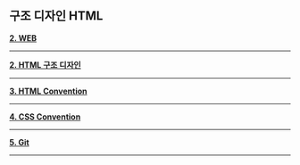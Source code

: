 ## 구조 디자인 HTML

**[2. WEB](https://github.com/dabin-lee/ddbb/tree/master/WEB_develop)**

---

**[2. HTML 구조 디자인 ](https://github.com/dabin-lee/ddbb/tree/master/html_design)**

---

**[3. HTML Convention ](https://github.com/dabin-lee/ddbb/tree/master/HTML_Convention)**

---

**[4. CSS Convention](https://github.com/dabin-lee/ddbb/tree/master/CSS_Convention)**

---
**[5. Git ](https://github.com/dabin-lee/ddbb/tree/master/Git)**

---
